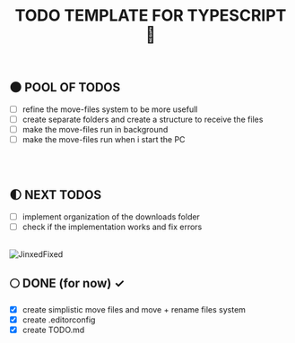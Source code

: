 <div align="center">

  # TODO TEMPLATE FOR TYPESCRIPT :milky_way:

</div>

</br>


## :new_moon: POOL OF TODOS

* [ ] refine the move-files system to be more usefull
* [ ] create separate folders and create a structure to receive the files
* [ ] make the move-files run in background
* [ ] make the move-files run when i start the PC

</br>

</br>

## :first_quarter_moon: NEXT TODOS 

* [ ] implement organization of the downloads folder
* [ ] check if the implementation works and fix errors

</br>

<img alt="JinxedFixed" src="./git_assets/jinxfix.gif" />

## :full_moon: DONE (for now) ✓

 * [x] create simplistic move files and move + rename files system
 * [x] create .editorconfig
 * [x] create TODO.md

</br>
